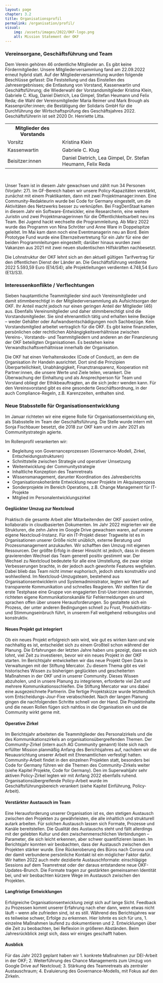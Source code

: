 ```yaml
---
layout: page
chapter: 3.2
title: Organisationsprofil
permalink: /organisation/profil/
visual:
    img: /assets/images/2022/OKF-logo.png
    alt: Mission Statement der OKF
---
```


### Vereinsorgane, Geschäftsführung und Team 

Dem Verein gehören 46 ordentliche Mitglieder an. Es gibt keine Fördermitglieder. Unsere Mitgliederversammlung fand am 22.09.2022 erneut hybrid statt. Auf der Mitgliederversammlung wurden folgende Beschlüsse gefasst: Die Feststellung und das Einstellen des Jahresergebnisses; die Entlastung von Vorstand, Kassenwartin und Geschäftsführung; die Wiederwahl der Vorstandsmitglieder Kristina Klein, Gabriele C. Klug, Daniel Dietrich, Lea Gimpel, Stefan Heumann und Felix Reda; die Wahl der Vereinsmitglieder Maria Reimer und Mark Brough als Kassenprüfer:innen; die Bestätigung der Solidaris GmbH für die Durchführung der Wirtschaftsprüfung des Geschäftsjahres 2022. Geschäftsführerin ist seit 2020 Dr. Henriette Litta.

<table width="600">
  <tr>
    <th>Mitglieder des Vorstands</th>
  </tr>
  <tr>
    <td>Vorsitz</td>
    <td>Kristina Klein</td>
  </tr>
  <tr>
    <td>Kassenwartin</td>
    <td>Gabriele C. Klug</td>
  </tr>
  <tr>
    <td>Beisitzer:innen</td>
    <td>Daniel Dietrich, Lea Gimpel, Dr. Stefan Heumann, Felix Reda</td>
  </tr>
 
 </table>

<br>

Unser Team ist in diesem Jahr gewachsen und zählt nun 34 Personen (Vorjahr: 27). Im GF-Bereich haben wir unsere Policy-Kapazitäten verstärkt, zunächst mit einem Praktikanten, dann mit zwei Projektmanager:innen. Eine Community-Redakteurin wurde bei Code for Germany eingestellt, um die Aktivitäten des Netzwerks besser zu verknüpfen. Bei FragDenStaat kamen in diesem Jahr ein Software-Entwickler, eine Researcherin, eine weitere Juristin und zwei Projektmanagerinnen für die Öffentlichkeitsarbeit neu ins Team. Bei Jugend hackt wechselte die Programmleitung. Ab März 2022 wurde das Programm von Nina Schröter und Anne Ware in Doppelspitze geleitet. Im Mai kam dann noch eine Eventmanagerin neu an Bord. Beim Prototype Fund wurde eine Elternzeitvertretung für ein Jahr für eine der beiden Programmleitungen eingestellt; darüber hinaus wurden zwei Vakanzen aus 2021 mit zwei neuen studentischen Hilfskräften nachbesetzt.

Die Lohnstruktur der OKF lehnt sich an den aktuell gültigen Tarifvertrag für den öffentlichen Dienst der Länder an. Die Geschäftsführung verdiente 2022 5.593,59 Euro (E14/S4); alle Projektleitungen verdienten 4.748,54 Euro (E13/S3).

### Interessenkonflikte / Verflechtungen

Sieben hauptamtliche Teammitglieder sind auch Vereinsmitglieder und damit stimmberechtigt in der Mitgliederversammlung als Aufsichtsorgan der OKF. Ihr Anteil macht jedoch nur einen geringen Anteil der Mitglieder (46) aus. Ebenfalls Vereinsmitglieder und daher stimmberechtigt sind die Vorstandsmitglieder. Sie sind ehrenamtlich tätig und erhalten keine Bezüge – weder Gehälter oder Aufwandsentschädigungen noch Sachbezüge. Kein Vorstandsmitglied arbeitet vertraglich für die OKF. Es gibt keine finanziellen, persönlichen oder rechtlichen Abhängigkeitsverhältnisse zwischen Vereins-, Vorstands- und Teammitgliedern und anderen an der Finanzierung der OKF beteiligten Organisationen. Es bestehen keine Verwandtschaftsverhältnisse innerhalb der Organisation.

Die OKF hat einen Verhaltenskodex (Code of Conduct), an dem die Organisation ihr Handeln ausrichtet. Dort sind die Prinzipien Überparteilichkeit, Unabhängigkeit, Finanztransparenz, Kooperation mit Partner:innen, die unsere Werte und Ziele teilen, verankert. Die Überwachung der Einhaltung und als Ansprechperson für Team und Vorstand obliegt der Ethikbeauftragten, an die sich jede:r wenden kann. Für den Vereinsvorstand gibt es eine gesonderte Geschäftsordnung, in der auch Compliance-Regeln, z.B. Karenzzeiten, enthalten sind.


### Neue Stabsstelle für Organisationsentwicklung

Im Januar richteten wir eine eigene Rolle für Organisationsentwicklung ein, als Stabsstelle im Team der Geschäftsführung. Die Stelle wurde intern mit Sonja Fischbauer besetzt, die 2018 zur OKF kam und im Jahr 2021 als Communitystrategin agierte.

Im Rollenprofil verankerten wir:

* Begleitung von Governanceprozessen (Governance-Modell, Zirkel, Entscheidungsstrukturen)
* Schnittstelle zwischen Strategie und operativer Umsetzung
* Weitentwicklung der Communitystrategie
* Inhaltliche Konzeption des Teamretreats
* Wissensmanagement, darunter Koordination des Jahresberichts
* Organisationskoheränte Entwicklung neuer Projekte im Akquiseprozess
* Sonderprojekte im Bereich Operations, z.B. Change Management für IT-Projekte
* Mitglied im Personalentwicklungszirkel

#### Geglückter Umzug zur Nextcloud

Praktisch die gesamte Arbeit aller Mitarbeitenden der OKF passiert online, kollaborativ in cloudbasierten Dokumenten. Im Jahr 2022 migrierten wir die Strukturen, die zehn Jahre im Google Drive gewachsen waren, auf unsere eigene Nextcloud-Instanz. Für ein IT-Projekt dieser Tragweite ist es in Organisationen unserer Größe nicht unüblich, externe Beratung und Prozessmanagement anzukaufen. Wir schafften den Umzug mit eigenen Ressourcen. Der größte Erfolg in dieser Hinsicht ist jedoch, dass in diesem gravierenden Wechsel das Team generell positiv gestimmt war. Der Wechsel zu Nextcloud bedeutete für alle eine Umstellung, die zwar einige Verbesserungen brachte, in der jedoch auch gewohnte Features wegfielen. Dabei blieb das Team nicht immer euphorisch, jedoch stets konstruktiv und wohlwollend. Im Nextcloud-Umzugsteam, bestehend aus Organisationsentwicklerin und Systemadministrator, legten wir Wert auf transparente Kommunikation und schnelles Reagieren. Wir stellten für die erste Testphase eine Gruppe von engagierten Erst-User:innen zusammen, richteten eigene Kommunikationskanäle für Fehlermeldungen ein und sprachen offen über unsere Herausforderungen. So gestaltete sich ein Prozess, der unter anderen Bedingungen schnell zu Frust, Produktivitäts- und Stimmungseinbruch führt, in unserem Fall weitgehend reibungslos und konstruktiv.

#### Neues Projekt gut integriert

Ob ein neues Projekt erfolgreich sein wird, wie gut es wirken kann und wie nachhaltig es ist, entscheidet sich zu einem Großteil schon während der Planung. Die Erfahrungen der letzten Jahre haben uns gezeigt, dass es sich lohnt, viel Zeit zu investieren, bevor wir ein neues Projekt in der OKF starten. Im Berichtsjahr entwickelten wir das neue Projekt Open Data in Verwaltungen mit der Stiftung Mercator. Zu diesem Thema gibt es viel historisches Wissen zu bisherigen geglückten und gescheiterten Maßnahmen in der OKF und in unserer Community. Dieses Wissen abzuholen, und in unsere Planung zu integrieren, erforderte viel Zeit und mehrere Kommunikationsschleifen. Die Stiftung Mercator war uns dabei eine ausgezeichnete Partnerin. Die fertige Projektskizze wurde letztendlich vom Entscheidungs-Jour-Fixe verabschiedet. Nach der langen Planung gingen die nachfolgenden Schritte schnell von der Hand. Die Projektinhalte und die neuen Rollen fügen sich nahtlos in die Organisation ein und die Community wirkt gerne mit.

#### Operative Zirkel

Im Berichtsjahr arbeiteten die Teammitglieder des Personalzirkels und die des Kommunikationszirkels an organisationsübergreifenden Themen. Der Community-Zirkel (intern auch AG Community genannt) löste sich nach erfüllter Mission planmäßig Anfang des Berichtsjahres auf, nachdem wir die Neuausrichtung unserer Arbeit mit Ehrenamtlichen verfestigt hatten. Community-Arbeit findet in den einzelnen Projekten statt, besonders bei Code for Germany führen wir die Themen des Community-Zirkels weiter (siehe Kapitel Projekte, Code for Germany). Den im Superwahljahr sehr aktiven Policy-Zirkel legten wir mit Anfang 2022 ebenfalls ruhend. Organisationsübergreifende Policy-Arbeit wurde im Geschäftsführungsbereich verankert (siehe Kapitel Einführung, Policy-Arbeit). 

#### Verstärkter Austausch im Team 

Eine Herausforderung unserer Organisation ist es, den stetigen Austausch zwischen den Projekten zu gewährleisten, die alle inhaltlich und strukturell autark arbeiten. Für solchen Austausch lassen sich Formate, Prozesse und Kanäle bereitstellen. Die Qualität des Austauschs steht und fällt allerdings mit der gelebten Kultur und den zwischenmenschlichen Verbindungen – Parameter, die sich leicht erkennen, aber schwer quantifizieren lassen. Im Berichtsjahr konnten wir beobachten, dass der Austausch zwischen den Projekten stärker wurde. Eine Rückeroberung des Büros nach Corona und der damit verbundene persönliche Kontakt ist ein möglicher Faktor dafür. Wir hatten 2022 auch mehr dezidierte Austauschformate: einschlägige Sessions auf dem Teamretreat oder der daraus entstandene neue OKF-Updates-Brunch. Die Formate tragen zur gestärkten gemeinsamen Identität bei, und wir beobachten kürzere Wege im Austausch zwischen den Projekten.

#### Langfristige Entwicklungen 

Erfolgreiche Organisationsentwicklung zeigt sich auf lange Sicht. Feedback zu Prozessen kommt unserer Erfahrung nach eher dann, wenn etwas nicht läuft – wenn alle zufrieden sind, ist es still. Während des Berichtsjahres war es teilweise schwer, Erfolge zu erkennen. Hier lohnte es sich für uns, 1. einzelne Maßnahmen laufend zu dokumentieren und 2. Entwicklungen über die Zeit zu beobachten, bei Reflexion in größeren Abständen. Beim Jahresrückblick zeigt sich, dass wir einiges geschafft haben.

#### Ausblick

Für das Jahr 2023 geplant haben wir 1. konkrete Maßnahmen zur DEI-Arbeit in der OKF; 2. Weiterführung des Chance Managements zum Umzug von Google Drive auf Nextcloud; 3. Stärkung des Teamretreats als zentraler Austauschraum; 4. Evaluierung des Governance-Modells, mit Fokus auf den Zirkeln.
